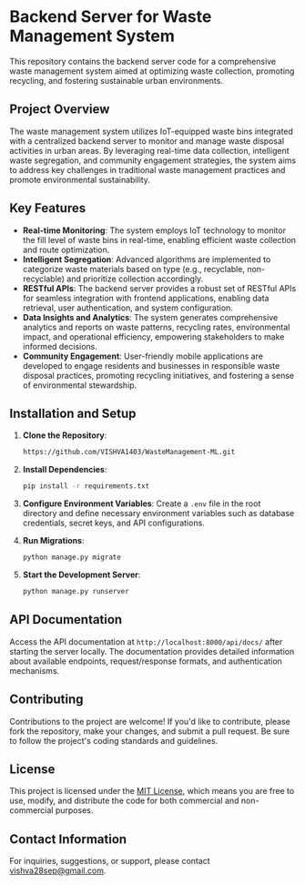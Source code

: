 

# Backend Server for Waste Management System

This repository contains the backend server code for a comprehensive waste management system aimed at optimizing waste collection, promoting recycling, and fostering sustainable urban environments.

## Project Overview

The waste management system utilizes IoT-equipped waste bins integrated with a centralized backend server to monitor and manage waste disposal activities in urban areas. By leveraging real-time data collection, intelligent waste segregation, and community engagement strategies, the system aims to address key challenges in traditional waste management practices and promote environmental sustainability.

## Key Features

- **Real-time Monitoring**: The system employs IoT technology to monitor the fill level of waste bins in real-time, enabling efficient waste collection and route optimization.
- **Intelligent Segregation**: Advanced algorithms are implemented to categorize waste materials based on type (e.g., recyclable, non-recyclable) and prioritize collection accordingly.
- **RESTful APIs**: The backend server provides a robust set of RESTful APIs for seamless integration with frontend applications, enabling data retrieval, user authentication, and system configuration.
- **Data Insights and Analytics**: The system generates comprehensive analytics and reports on waste patterns, recycling rates, environmental impact, and operational efficiency, empowering stakeholders to make informed decisions.
- **Community Engagement**: User-friendly mobile applications are developed to engage residents and businesses in responsible waste disposal practices, promoting recycling initiatives, and fostering a sense of environmental stewardship.

## Installation and Setup

1. **Clone the Repository**: 
   ```bash
   https://github.com/VISHVA1403/WasteManagement-ML.git
   ```

2. **Install Dependencies**: 
   ```bash
   pip install -r requirements.txt
   ```

3. **Configure Environment Variables**: 
   Create a `.env` file in the root directory and define necessary environment variables such as database credentials, secret keys, and API configurations.

4. **Run Migrations**: 
   ```bash
   python manage.py migrate
   ```

5. **Start the Development Server**: 
   ```bash
   python manage.py runserver
   ```

## API Documentation

Access the API documentation at `http://localhost:8000/api/docs/` after starting the server locally. The documentation provides detailed information about available endpoints, request/response formats, and authentication mechanisms.

## Contributing

Contributions to the project are welcome! If you'd like to contribute, please fork the repository, make your changes, and submit a pull request. Be sure to follow the project's coding standards and guidelines.

## License

This project is licensed under the [MIT License](LICENSE), which means you are free to use, modify, and distribute the code for both commercial and non-commercial purposes.

## Contact Information

For inquiries, suggestions, or support, please contact [vishva28sep@gmail.com](mailto:vishva28sep@gmail.com).

